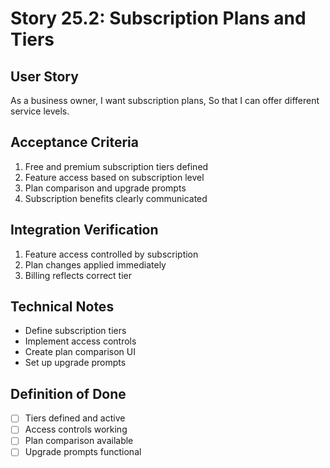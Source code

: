 # Story 25.2: Subscription Plans and Tiers

## User Story
As a business owner,
I want subscription plans,
So that I can offer different service levels.

## Acceptance Criteria
1. Free and premium subscription tiers defined
2. Feature access based on subscription level
3. Plan comparison and upgrade prompts
4. Subscription benefits clearly communicated

## Integration Verification
1. Feature access controlled by subscription
2. Plan changes applied immediately
3. Billing reflects correct tier

## Technical Notes
- Define subscription tiers
- Implement access controls
- Create plan comparison UI
- Set up upgrade prompts

## Definition of Done
- [ ] Tiers defined and active
- [ ] Access controls working
- [ ] Plan comparison available
- [ ] Upgrade prompts functional